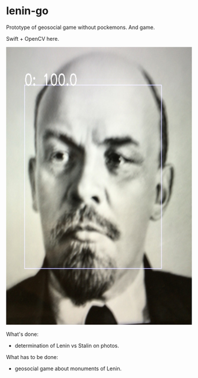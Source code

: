 # lenin-go
Prototype of geosocial game without pockemons. And game.

Swift + OpenCV here.

![alt tag](https://raw.githubusercontent.com/CRivlaldo/lenin-go/master/screnshot.jpg)

What's done:
* determination of Lenin vs Stalin on photos.

What has to be done:
* geosocial game about monuments of Lenin.

